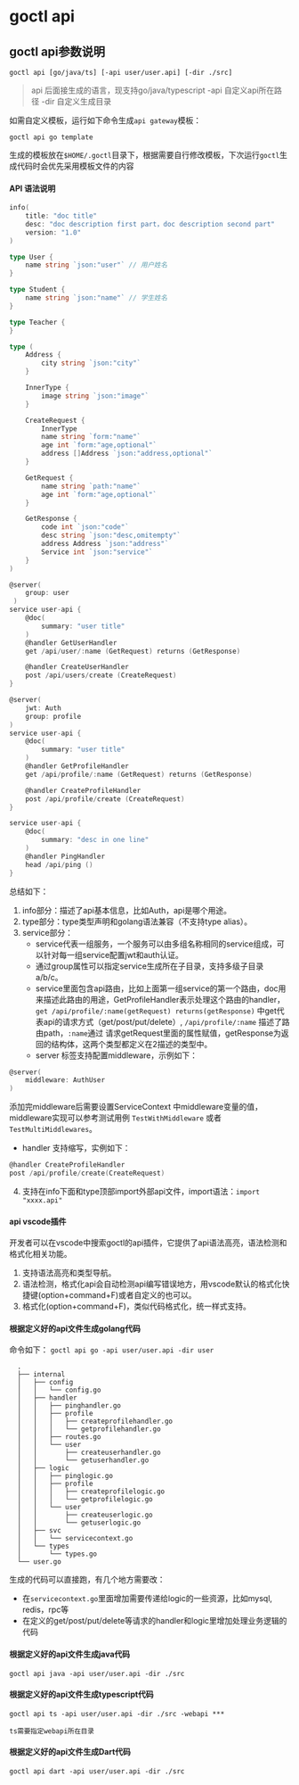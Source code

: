 # goctl api

## goctl api参数说明


`goctl api [go/java/ts] [-api user/user.api] [-dir ./src]`


> api 后面接生成的语言，现支持go/java/typescript
> -api 自定义api所在路径
> -dir 自定义生成目录



如需自定义模板，运行如下命令生成`api gateway`模板：


```shell
goctl api go template
```


生成的模板放在`$HOME/.goctl`目录下，根据需要自行修改模板，下次运行`goctl`生成代码时会优先采用模板文件的内容


#### API 语法说明


```go
info(
    title: "doc title"
    desc: "doc description first part，doc description second part"
    version: "1.0"
)

type User {
    name string `json:"user"` // 用户姓名
}

type Student {
    name string `json:"name"` // 学生姓名
}

type Teacher {
}

type (
    Address {
        city string `json:"city"`
    }

    InnerType {
        image string `json:"image"`
    }

    CreateRequest {
        InnerType
        name string `form:"name"`
        age int `form:"age,optional"`
        address []Address `json:"address,optional"`
    }

    GetRequest {
        name string `path:"name"`
        age int `form:"age,optional"`
    }

    GetResponse {
        code int `json:"code"`
        desc string `json:"desc,omitempty"`
        address Address `json:"address"`
        Service int `json:"service"`
    }
)

@server(
 	group: user
 )
service user-api {
    @doc(
        summary: "user title"
    )
    @handler GetUserHandler
    get /api/user/:name (GetRequest) returns (GetResponse)

    @handler CreateUserHandler
    post /api/users/create (CreateRequest)
}

@server(
    jwt: Auth
    group: profile
)
service user-api {
    @doc(
        summary: "user title"
    )
    @handler GetProfileHandler
    get /api/profile/:name (GetRequest) returns (GetResponse)

    @handler CreateProfileHandler
    post /api/profile/create (CreateRequest)
}

service user-api {
    @doc(
        summary: "desc in one line"
    )
    @handler PingHandler
    head /api/ping ()
}
```


总结如下：

1. info部分：描述了api基本信息，比如Auth，api是哪个用途。
1. type部分：type类型声明和golang语法兼容（不支持type alias）。
1. service部分：
   - service代表一组服务，一个服务可以由多组名称相同的service组成，可以针对每一组service配置jwt和auth认证。
   - 通过group属性可以指定service生成所在子目录，支持多级子目录a/b/c。
   - service里面包含api路由，比如上面第一组service的第一个路由，doc用来描述此路由的用途，GetProfileHandler表示处理这个路由的handler，
`get /api/profile/:name(getRequest) returns(getResponse)` 中get代表api的请求方式（get/post/put/delete）, `/api/profile/:name` 描述了路由path，`:name`通过
请求getRequest里面的属性赋值，getResponse为返回的结构体，这两个类型都定义在2描述的类型中。
   - server 标签支持配置middleware，示例如下：
```go
@server(
    middleware: AuthUser
)
```


添加完middleware后需要设置ServiceContext 中middleware变量的值，middleware实现可以参考测试用例 `TestWithMiddleware` 或者 `TestMultiMiddlewares`。

   - handler 支持缩写，实例如下：
```go
@handler CreateProfileHandler
post /api/profile/create(CreateRequest)
```

4. 支持在info下面和type顶部import外部api文件，import语法：`import "xxxx.api"`



#### api vscode插件


开发者可以在vscode中搜索goctl的api插件，它提供了api语法高亮，语法检测和格式化相关功能。


1. 支持语法高亮和类型导航。
1. 语法检测，格式化api会自动检测api编写错误地方，用vscode默认的格式化快捷键(option+command+F)或者自定义的也可以。
1. 格式化(option+command+F)，类似代码格式化，统一样式支持。



#### 根据定义好的api文件生成golang代码


命令如下：
`goctl api go -api user/user.api -dir user`


```
  .
  ├── internal
  │   ├── config
  │   │   └── config.go
  │   ├── handler
  │   │   ├── pinghandler.go
  │   │   ├── profile
  │   │   │   ├── createprofilehandler.go
  │   │   │   └── getprofilehandler.go
  │   │   ├── routes.go
  │   │   └── user
  │   │       ├── createuserhandler.go
  │   │       └── getuserhandler.go
  │   ├── logic
  │   │   ├── pinglogic.go
  │   │   ├── profile
  │   │   │   ├── createprofilelogic.go
  │   │   │   └── getprofilelogic.go
  │   │   └── user
  │   │       ├── createuserlogic.go
  │   │       └── getuserlogic.go
  │   ├── svc
  │   │   └── servicecontext.go
  │   └── types
  │       └── types.go
  └── user.go
```


生成的代码可以直接跑，有几个地方需要改：


- 在`servicecontext.go`里面增加需要传递给logic的一些资源，比如mysql, redis，rpc等
- 在定义的get/post/put/delete等请求的handler和logic里增加处理业务逻辑的代码



#### 根据定义好的api文件生成java代码


```shell
goctl api java -api user/user.api -dir ./src
```


#### 根据定义好的api文件生成typescript代码


```shell
goctl api ts -api user/user.api -dir ./src -webapi ***

ts需要指定webapi所在目录
```


#### 根据定义好的api文件生成Dart代码


```shell
goctl api dart -api user/user.api -dir ./src
```

<Vssue title="goctlapi" />

